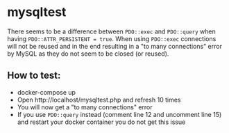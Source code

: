 # mysqltest
There seems to be a difference between `PDO::exec` and `PDO::query` when having `PDO::ATTR_PERSISTENT = true`. 
When using `PDO::exec` connections will not be reused and in the end resulting in a 
"to many connections" error by MySQL as they do not seem to be closed (or reused). 
## How to test:
- docker-compose up
- Open http://localhost/mysqltest.php and refresh 10 times
- You will now get a "to many connections" error
- If you use `PDO::query` instead (comment line 12 and uncomment line 15) and restart your docker container you do not get this issue
